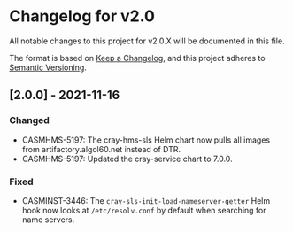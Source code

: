 # Changelog for v2.0

All notable changes to this project for v2.0.X will be documented in this file.

The format is based on [Keep a Changelog](https://keepachangelog.com/en/1.0.0/),
and this project adheres to [Semantic Versioning](https://semver.org/spec/v2.0.0.html).

## [2.0.0] - 2021-11-16
### Changed
- CASMHMS-5197: The cray-hms-sls Helm chart now pulls all images from artifactory.algol60.net instead of DTR.  
- CASMHMS-5197: Updated the cray-service chart to 7.0.0.

### Fixed
- CASMINST-3446: The `cray-sls-init-load-nameserver-getter` Helm hook now looks at `/etc/resolv.conf` by default when searching for name servers.